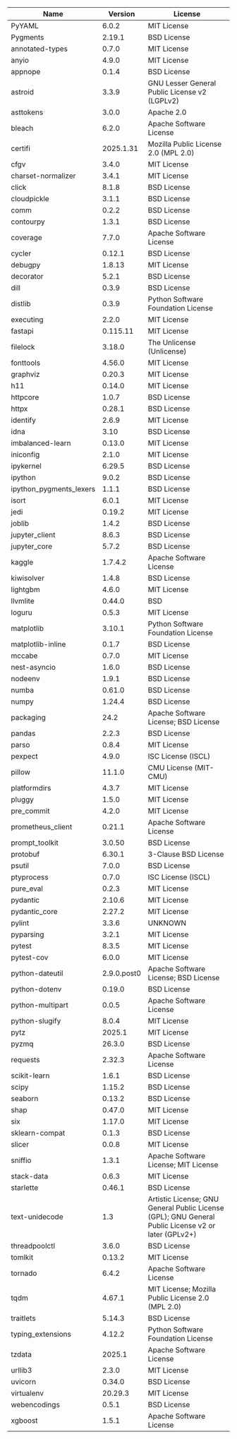 | Name                    | Version     | License                                                                                             |
|-------------------------|-------------|-----------------------------------------------------------------------------------------------------|
| PyYAML                  | 6.0.2       | MIT License                                                                                         |
| Pygments                | 2.19.1      | BSD License                                                                                         |
| annotated-types         | 0.7.0       | MIT License                                                                                         |
| anyio                   | 4.9.0       | MIT License                                                                                         |
| appnope                 | 0.1.4       | BSD License                                                                                         |
| astroid                 | 3.3.9       | GNU Lesser General Public License v2 (LGPLv2)                                                       |
| asttokens               | 3.0.0       | Apache 2.0                                                                                          |
| bleach                  | 6.2.0       | Apache Software License                                                                             |
| certifi                 | 2025.1.31   | Mozilla Public License 2.0 (MPL 2.0)                                                                |
| cfgv                    | 3.4.0       | MIT License                                                                                         |
| charset-normalizer      | 3.4.1       | MIT License                                                                                         |
| click                   | 8.1.8       | BSD License                                                                                         |
| cloudpickle             | 3.1.1       | BSD License                                                                                         |
| comm                    | 0.2.2       | BSD License                                                                                         |
| contourpy               | 1.3.1       | BSD License                                                                                         |
| coverage                | 7.7.0       | Apache Software License                                                                             |
| cycler                  | 0.12.1      | BSD License                                                                                         |
| debugpy                 | 1.8.13      | MIT License                                                                                         |
| decorator               | 5.2.1       | BSD License                                                                                         |
| dill                    | 0.3.9       | BSD License                                                                                         |
| distlib                 | 0.3.9       | Python Software Foundation License                                                                  |
| executing               | 2.2.0       | MIT License                                                                                         |
| fastapi                 | 0.115.11    | MIT License                                                                                         |
| filelock                | 3.18.0      | The Unlicense (Unlicense)                                                                           |
| fonttools               | 4.56.0      | MIT License                                                                                         |
| graphviz                | 0.20.3      | MIT License                                                                                         |
| h11                     | 0.14.0      | MIT License                                                                                         |
| httpcore                | 1.0.7       | BSD License                                                                                         |
| httpx                   | 0.28.1      | BSD License                                                                                         |
| identify                | 2.6.9       | MIT License                                                                                         |
| idna                    | 3.10        | BSD License                                                                                         |
| imbalanced-learn        | 0.13.0      | MIT License                                                                                         |
| iniconfig               | 2.1.0       | MIT License                                                                                         |
| ipykernel               | 6.29.5      | BSD License                                                                                         |
| ipython                 | 9.0.2       | BSD License                                                                                         |
| ipython_pygments_lexers | 1.1.1       | BSD License                                                                                         |
| isort                   | 6.0.1       | MIT License                                                                                         |
| jedi                    | 0.19.2      | MIT License                                                                                         |
| joblib                  | 1.4.2       | BSD License                                                                                         |
| jupyter_client          | 8.6.3       | BSD License                                                                                         |
| jupyter_core            | 5.7.2       | BSD License                                                                                         |
| kaggle                  | 1.7.4.2     | Apache Software License                                                                             |
| kiwisolver              | 1.4.8       | BSD License                                                                                         |
| lightgbm                | 4.6.0       | MIT License                                                                                         |
| llvmlite                | 0.44.0      | BSD                                                                                                 |
| loguru                  | 0.5.3       | MIT License                                                                                         |
| matplotlib              | 3.10.1      | Python Software Foundation License                                                                  |
| matplotlib-inline       | 0.1.7       | BSD License                                                                                         |
| mccabe                  | 0.7.0       | MIT License                                                                                         |
| nest-asyncio            | 1.6.0       | BSD License                                                                                         |
| nodeenv                 | 1.9.1       | BSD License                                                                                         |
| numba                   | 0.61.0      | BSD License                                                                                         |
| numpy                   | 1.24.4      | BSD License                                                                                         |
| packaging               | 24.2        | Apache Software License; BSD License                                                                |
| pandas                  | 2.2.3       | BSD License                                                                                         |
| parso                   | 0.8.4       | MIT License                                                                                         |
| pexpect                 | 4.9.0       | ISC License (ISCL)                                                                                  |
| pillow                  | 11.1.0      | CMU License (MIT-CMU)                                                                               |
| platformdirs            | 4.3.7       | MIT License                                                                                         |
| pluggy                  | 1.5.0       | MIT License                                                                                         |
| pre_commit              | 4.2.0       | MIT License                                                                                         |
| prometheus_client       | 0.21.1      | Apache Software License                                                                             |
| prompt_toolkit          | 3.0.50      | BSD License                                                                                         |
| protobuf                | 6.30.1      | 3-Clause BSD License                                                                                |
| psutil                  | 7.0.0       | BSD License                                                                                         |
| ptyprocess              | 0.7.0       | ISC License (ISCL)                                                                                  |
| pure_eval               | 0.2.3       | MIT License                                                                                         |
| pydantic                | 2.10.6      | MIT License                                                                                         |
| pydantic_core           | 2.27.2      | MIT License                                                                                         |
| pylint                  | 3.3.6       | UNKNOWN                                                                                             |
| pyparsing               | 3.2.1       | MIT License                                                                                         |
| pytest                  | 8.3.5       | MIT License                                                                                         |
| pytest-cov              | 6.0.0       | MIT License                                                                                         |
| python-dateutil         | 2.9.0.post0 | Apache Software License; BSD License                                                                |
| python-dotenv           | 0.19.0      | BSD License                                                                                         |
| python-multipart        | 0.0.5       | Apache Software License                                                                             |
| python-slugify          | 8.0.4       | MIT License                                                                                         |
| pytz                    | 2025.1      | MIT License                                                                                         |
| pyzmq                   | 26.3.0      | BSD License                                                                                         |
| requests                | 2.32.3      | Apache Software License                                                                             |
| scikit-learn            | 1.6.1       | BSD License                                                                                         |
| scipy                   | 1.15.2      | BSD License                                                                                         |
| seaborn                 | 0.13.2      | BSD License                                                                                         |
| shap                    | 0.47.0      | MIT License                                                                                         |
| six                     | 1.17.0      | MIT License                                                                                         |
| sklearn-compat          | 0.1.3       | BSD License                                                                                         |
| slicer                  | 0.0.8       | MIT License                                                                                         |
| sniffio                 | 1.3.1       | Apache Software License; MIT License                                                                |
| stack-data              | 0.6.3       | MIT License                                                                                         |
| starlette               | 0.46.1      | BSD License                                                                                         |
| text-unidecode          | 1.3         | Artistic License; GNU General Public License (GPL); GNU General Public License v2 or later (GPLv2+) |
| threadpoolctl           | 3.6.0       | BSD License                                                                                         |
| tomlkit                 | 0.13.2      | MIT License                                                                                         |
| tornado                 | 6.4.2       | Apache Software License                                                                             |
| tqdm                    | 4.67.1      | MIT License; Mozilla Public License 2.0 (MPL 2.0)                                                   |
| traitlets               | 5.14.3      | BSD License                                                                                         |
| typing_extensions       | 4.12.2      | Python Software Foundation License                                                                  |
| tzdata                  | 2025.1      | Apache Software License                                                                             |
| urllib3                 | 2.3.0       | MIT License                                                                                         |
| uvicorn                 | 0.34.0      | BSD License                                                                                         |
| virtualenv              | 20.29.3     | MIT License                                                                                         |
| webencodings            | 0.5.1       | BSD License                                                                                         |
| xgboost                 | 1.5.1       | Apache Software License                                                                             |
